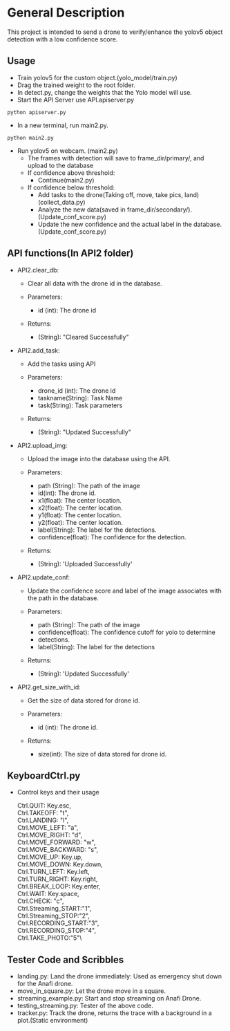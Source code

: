 
# General Description

This project is intended to send a drone to verify/enhance the yolov5 object detection with a low confidence score.


## Usage
- Train yolov5 for the custom object.(yolo_model/train.py)
- Drag the trained weight to the root folder.
- In detect.py, change the weights that the Yolo model will use.
- Start the API Server use API.apiserver.py
```
python apiserver.py
```
- In a new terminal, run main2.py.
```
python main2.py
```
- Run yolov5 on webcam. (main2.py)
  - The frames with detection will save to frame_dir/primary/, and upload to the database
  - If confidence above threshold:
    - Continue(main2.py)
  - If confidence below threshold:
    - Add tasks to the drone(Taking off, move, take pics, land)(collect_data.py)
    - Analyze the new data(saved in frame_dir/secondary/).(Update_conf_score.py)
    - Update the new confidence and the actual label in the database. (Update_conf_score.py)

## API functions(In API2 folder)
- API2.clear_db:
    - Clear all data with the drone id in the database.

   - Parameters:
        - id (int): The drone id

   - Returns:
        - (String): "Cleared Successfully"
- API2.add_task:
    - Add the tasks using API

    - Parameters:
        - drone_id (int): The drone id
        - taskname(String): Task Name
        - task(String): Task parameters

    - Returns:
       -  (String): "Updated Successfully"
- API2.upload_img:
    - Upload the image into the database using the API.

    - Parameters:
        - path (String): The path of the image
        - id(int): The drone id.
        - x1(float): The center location.
        - x2(float): The center location.
        - y1(float): The center location.
        - y2(float): The center location.
        - label(String): The label for the detections.
        - confidence(float): The confidence for the detection.

    - Returns:
       - (String): 'Uploaded Successfully'
- API2.update_conf:
    - Update the confidence score and label of the image associates with the path
    in the database.

    - Parameters:
        - path (String): The path of the image
        - confidence(float): The confidence cutoff for yolo to determine
        - detections.
        - label(String): The label for the detections

    - Returns:
        - (String): 'Updated Successfully'

- API2.get_size_with_id:
    - Get the size of data stored for drone id.

    - Parameters:
      -   id (int): The drone id.

    - Returns:
       -  size(int): The size of data stored for drone id.


## KeyboardCtrl.py
- Control keys and their usage

    Ctrl.QUIT: Key.esc,\
    Ctrl.TAKEOFF: "t",\
    Ctrl.LANDING: "l",\
    Ctrl.MOVE_LEFT: "a",\
    Ctrl.MOVE_RIGHT: "d",\
    Ctrl.MOVE_FORWARD: "w",\
    Ctrl.MOVE_BACKWARD: "s",\
    Ctrl.MOVE_UP: Key.up,\
    Ctrl.MOVE_DOWN: Key.down,\
    Ctrl.TURN_LEFT: Key.left,\
    Ctrl.TURN_RIGHT: Key.right,\
    Ctrl.BREAK_LOOP: Key.enter,\
    Ctrl.WAIT: Key.space,\
    Ctrl.CHECK: "c",\
    Ctrl.Streaming_START:"1",\
    Ctrl.Streaming_STOP:"2",\
    Ctrl.RECORDING_START:"3",\
    Ctrl.RECORDING_STOP:"4", \
    Ctrl.TAKE_PHOTO:"5"\

## Tester Code and Scribbles
- landing.py: Land the drone immediately: Used as emergency shut down for the Anafi drone.
- move_in_square.py: Let the drone move in a square.
- streaming_example.py: Start and stop streaming on Anafi Drone.
- testing_streaming.py: Tester of the above code.
- tracker.py: Track the drone, returns the trace with a background in a plot.(Static environment)
